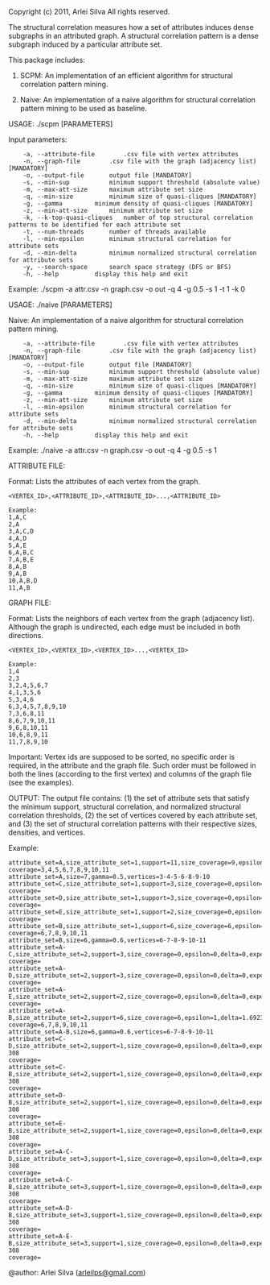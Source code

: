 Copyright (c) 2011, Arlei Silva
All rights reserved.

The structural correlation measures how a set of attributes induces dense subgraphs in an attributed graph. A structural correlation pattern is a dense subgraph induced by a particular attribute set.

This package includes:

1) SCPM: An implementation of an efficient algorithm for structural correlation pattern mining.

2) Naive: An implementation of a naive algorithm for structural correlation pattern mining to be used as baseline.

USAGE: ./scpm [PARAMETERS]

Input parameters:


        -a, --attribute-file		.csv file with vertex attributes
        -n, --graph-file		.csv file with the graph (adjacency list) [MANDATORY]
        -o, --output-file		output file [MANDATORY]
        -s, --min-sup			minimum support threshold (absolute value)
        -m, --max-att-size		maximum attribute set size
        -q, --min-size			minimum size of quasi-cliques [MANDATORY]
        -g, --gamma			minimum density of quasi-cliques [MANDATORY]
        -z, --min-att-size		minimum attribute set size
        -k, --k-top-quasi-cliques	number of top structural correlation patterns to be identified for each attribute set
        -t, --num-threads		number of threads available
        -l, --min-epsilon		minimum structural correlation for attribute sets
        -d, --min-delta			minimum normalized structural correlation for attribute sets
        -y, --search-space		search space strategy (DFS or BFS)
        -h, --help			display this help and exit

Example: ./scpm -a attr.csv -n graph.csv -o out -q 4 -g 0.5 -s 1 -t 1 -k 0

USAGE: ./naive [PARAMETERS]

Naive: An implementation of a naive algorithm for structural correlation pattern mining.

        -a, --attribute-file		.csv file with vertex attributes
        -n, --graph-file		.csv file with the graph (adjacency list) [MANDATORY]
        -o, --output-file		output file [MANDATORY]
        -s, --min-sup			minimum support threshold (absolute value)
        -m, --max-att-size		maximum attribute set size
        -q, --min-size			minimum size of quasi-cliques [MANDATORY]
        -g, --gamma			minimum density of quasi-cliques [MANDATORY]
        -z, --min-att-size		minimum attribute set size
        -l, --min-epsilon		minimum structural correlation for attribute sets
        -d, --min-delta			minimum normalized structural correlation for attribute sets
        -h, --help			display this help and exit

Example: ./naive -a attr.csv -n graph.csv -o out -q 4 -g 0.5 -s 1

ATTRIBUTE FILE:

Format: Lists the attributes of each vertex from the graph.

    <VERTEX_ID>,<ATTRIBUTE_ID>,<ATTRIBUTE_ID>...,<ATTRIBUTE_ID>

    Example:
    1,A,C
    2,A
    3,A,C,D
    4,A,D
    5,A,E
    6,A,B,C
    7,A,B,E
    8,A,B
    9,A,B
    10,A,B,D
    11,A,B

GRAPH FILE:

Format: Lists the neighbors of each vertex from the graph (adjacency list). Although the graph is undirected, each edge must be included in both directions.

    <VERTEX_ID>,<VERTEX_ID>,<VERTEX_ID>...,<VERTEX_ID>

    Example:
    1,4
    2,3
    3,2,4,5,6,7
    4,1,3,5,6
    5,3,4,6
    6,3,4,5,7,8,9,10
    7,3,6,8,11
    8,6,7,9,10,11
    9,6,8,10,11
    10,6,8,9,11
    11,7,8,9,10

Important: Vertex ids are supposed to be sorted, no specific order is required, in the attribute and the graph file. Such order must be followed in both the lines (according to the first vertex) and columns of the graph file (see the examples).

OUTPUT:
The output file contains: (1) the set of attribute sets that satisfy the minimum support, structural correlation, and normalized structural correlation thresholds, (2) the set of vertices covered by each attribute set, and (3) the set of structural correlation patterns with their respective sizes, densities, and vertices.

Example:

    attribute_set=A,size_attribute_set=1,support=11,size_coverage=9,epsilon=0.818182,delta=1,expected_epsilon=0.818182
    coverage=3,4,5,6,7,8,9,10,11
    attribute_set=A,size=7,gamma=0.5,vertices=3-4-5-6-8-9-10
    attribute_set=C,size_attribute_set=1,support=3,size_coverage=0,epsilon=0,delta=0,expected_epsilon=0.177884
    coverage=
    attribute_set=D,size_attribute_set=1,support=3,size_coverage=0,epsilon=0,delta=0,expected_epsilon=0.177884
    coverage=
    attribute_set=E,size_attribute_set=1,support=2,size_coverage=0,epsilon=0,delta=0,expected_epsilon=0.0547377
    coverage=
    attribute_set=B,size_attribute_set=1,support=6,size_coverage=6,epsilon=1,delta=1.69231,expected_epsilon=0.590909
    coverage=6,7,8,9,10,11
    attribute_set=B,size=6,gamma=0.6,vertices=6-7-8-9-10-11
    attribute_set=A-C,size_attribute_set=2,support=3,size_coverage=0,epsilon=0,delta=0,expected_epsilon=0.177884
    coverage=
    attribute_set=A-D,size_attribute_set=2,support=3,size_coverage=0,epsilon=0,delta=0,expected_epsilon=0.177884
    coverage=
    attribute_set=A-E,size_attribute_set=2,support=2,size_coverage=0,epsilon=0,delta=0,expected_epsilon=0.0547377
    coverage=
    attribute_set=A-B,size_attribute_set=2,support=6,size_coverage=6,epsilon=1,delta=1.69231,expected_epsilon=0.590909
    coverage=6,7,8,9,10,11
    attribute_set=A-B,size=6,gamma=0.6,vertices=6-7-8-9-10-11
    attribute_set=C-D,size_attribute_set=2,support=1,size_coverage=0,epsilon=0,delta=0,expected_epsilon=2.22507e-308
    coverage=
    attribute_set=C-B,size_attribute_set=2,support=1,size_coverage=0,epsilon=0,delta=0,expected_epsilon=2.22507e-308
    coverage=
    attribute_set=D-B,size_attribute_set=2,support=1,size_coverage=0,epsilon=0,delta=0,expected_epsilon=2.22507e-308
    coverage=
    attribute_set=E-B,size_attribute_set=2,support=1,size_coverage=0,epsilon=0,delta=0,expected_epsilon=2.22507e-308
    coverage=
    attribute_set=A-C-D,size_attribute_set=3,support=1,size_coverage=0,epsilon=0,delta=0,expected_epsilon=2.22507e-308
    coverage=
    attribute_set=A-C-B,size_attribute_set=3,support=1,size_coverage=0,epsilon=0,delta=0,expected_epsilon=2.22507e-308
    coverage=
    attribute_set=A-D-B,size_attribute_set=3,support=1,size_coverage=0,epsilon=0,delta=0,expected_epsilon=2.22507e-308
    coverage=
    attribute_set=A-E-B,size_attribute_set=3,support=1,size_coverage=0,epsilon=0,delta=0,expected_epsilon=2.22507e-308
    coverage=

@author: Arlei Silva (arleilps@gmail.com) 
